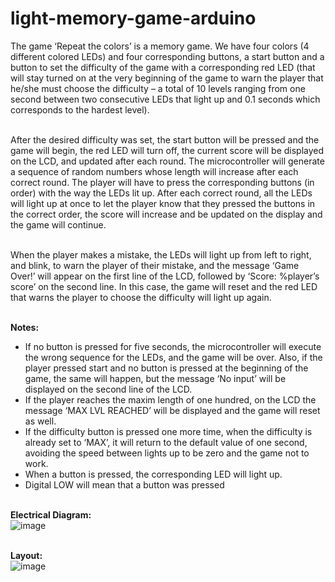 # light-memory-game-arduino

The game ‘Repeat the colors’ is a memory game. We have four colors (4 different colored LEDs) and four corresponding buttons, a start button and a button to set the difficulty of the game with a corresponding red LED  (that will stay turned on at the very beginning of the game to warn the player that he/she must choose the difficulty – a total of 10 levels ranging from one second between two consecutive LEDs that light up and 0.1 seconds which  corresponds to the hardest level). 

<br>After the desired difficulty was set, the start button will be pressed and the game will begin, the red LED will turn off, the current score will be displayed on the LCD, and updated after each round. The microcontroller will generate a sequence of random numbers whose length will increase after each correct round. The player will 
have to press the corresponding buttons (in order) with the way the LEDs lit up. After each correct round, all the LEDs will light up at once to let the player know that they pressed the buttons in the correct order, the score will  increase and be updated on the display and the game will continue. 

<br>When the player makes a mistake, the LEDs will light up from left to right, and blink, to warn the player  of their mistake, and the message ‘Game Over!’ will appear on the first line of the LCD, followed by ‘Score:  %player’s score’ on the second line. In this case, the game will reset and the red LED that warns the player to  choose the difficulty will light up again.

<br>**Notes:**
- If no button is pressed for five seconds, the microcontroller will execute the wrong sequence for the LEDs, and the game will be over. Also, if the player pressed start and no button is pressed at the beginning of the game, the same will happen, but the message ‘No input’ will be displayed on the second line of the LCD.
- If the player reaches the maxim length of one hundred, on the LCD the message ‘MAX LVL REACHED’ will be displayed and the game will reset as well.
- If the difficulty button is pressed one more time, when the difficulty is already set to ‘MAX’, it will return to the default value of one second, avoiding the speed between lights up to be zero and the game not to work.
- When a button is pressed, the corresponding LED will light up.
- Digital LOW will mean that a button was pressed

<br>**Electrical Diagram:**
<br>![image](https://user-images.githubusercontent.com/106117736/209582801-a5d61e91-e0d3-4b1a-8eee-2e6fa283d215.png)

<br>**Layout:**
<br>![image](https://user-images.githubusercontent.com/106117736/209582864-c085e232-3f67-46bc-9c73-ac1831deff00.png)

